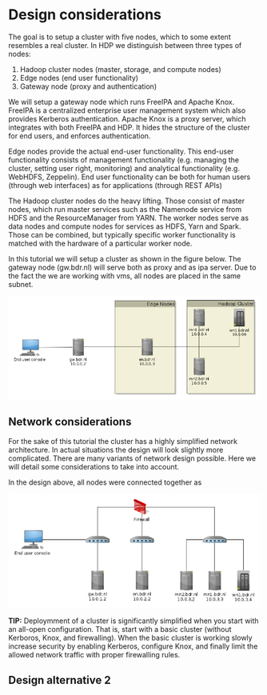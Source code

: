 # Design considerations

The goal is to setup a cluster with five nodes, which to some extent resembles a real cluster. In HDP we distinguish between three types of nodes:

1. Hadoop cluster nodes (master, storage, and compute nodes)
1. Edge nodes (end user functionality)
1. Gateway node (proxy and authentication)

We will setup a gateway node which runs FreeIPA and Apache Knox. FreeIPA is a centralized enterprise user management system which also provides Kerberos authentication. Apache Knox is a proxy server, which integrates with both FreeIPA and HDP. It hides the structure of the cluster for end users, and enforces authentication.

Edge nodes provide the actual end-user functionality. This end-user functionality consists of management functionality (e.g. managing the cluster, setting user right, monitoring) and analytical functionality (e.g. WebHDFS, Zeppelin). End user functionality can be both for human users (through web interfaces) as for applications (through REST APIs)

The Hadoop cluster nodes do the heavy lifting. Those consist of master nodes, which run master services such as the Namenode service from HDFS and the ResourceManager from YARN. The worker nodes serve as data nodes and compute nodes for services as HDFS, Yarn and Spark. Those can be combined, but typically specific worker functionality is matched with the hardware of a particular worker node.

In this tutorial we will setup a cluster as shown in the figure below. The gateway node (gw.bdr.nl) will serve both as proxy and as ipa server. Due to the fact the we are working with vms, all nodes are placed in the same subnet.

![](img/design-tutorial.png)

## Network considerations

For the sake of this tutorial the cluster has a highly simplified network architecture. In actual situations the design will look slightly more complicated. There are many variants of network design possible. Here we will detail some considerations to take into account.

In the design above, all nodes were connected together as

![](img/design-network.png)

**TIP:** Deploymment of a cluster is significantly simplified when you start with an all-open configuration. That is, start with a basic cluster (without Kerboros, Knox, and firewalling). When the basic cluster is working slowly increase security by enabling Kerberos, configure Knox, and finally limit the allowed network traffic with proper firewalling rules.

## Design alternative 2